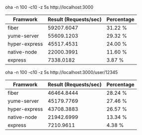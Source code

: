oha -n 100 -c10 -z 5s http://localhost:3000

| Framwork      | Result (Requests/sec) | Percentage |
| ------------- | --------------------- | ---------- |
| fiber         | 59207.6047            | 31.22 %    |
| yume-server   | 55609.1203            | 29.32 %    |
| hyper-express | 45517.4531            | 24.00 %    |
| native-node   | 22000.3991            | 11.60 %    |
| express       | 7338.0182             | 3.87 %     |

oha -n 100 -c10 -z 5s http://localhost:3000/user/12345

| Framwork      | Result (Requests/sec) | Percentage |
| ------------- | --------------------- | ---------- |
| fiber         | 46464.8444            | 28.24 %    |
| yume-server   | 45179.7769            | 27.46 %    |
| hyper-express | 43708.3883            | 26.57 %    |
| native-node   | 21942.6999            | 13.34 %    |
| express       | 7210.9611             | 4.38 %     |
